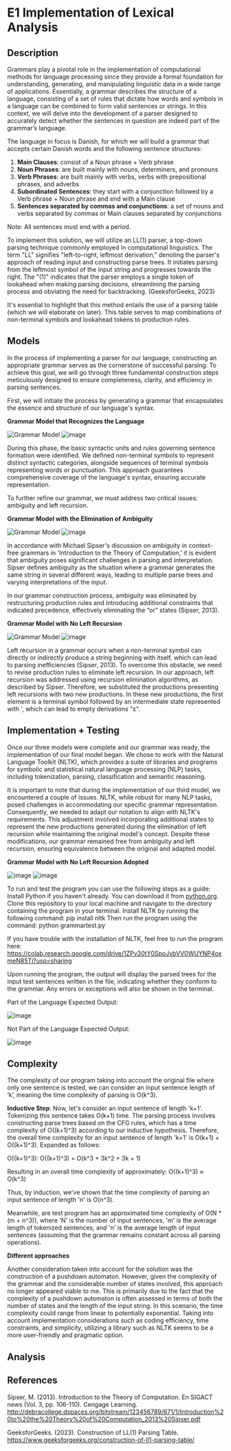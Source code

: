 # E1 Implementation of Lexical Analysis

## Description
Grammars play a pivotal role in the implementation of computational methods for language processing since they provide a formal foundation for understanding, generating, and manipulating linguistic data in a wide range of applications. Essentially, a grammar describes the structure of a language, consisting of a set of rules that dictate how words and symbols in a language can be combined to form valid sentences or strings. In this context, we will delve into the development of a parser designed to accurately detect whether the sentences in question are indeed part of the grammar’s language.

The language in focus is Danish, for which we will build a grammar that accepts certain Danish words and the following sentence structures:

1. **Main Clauses**: consist of a Noun phrase + Verb phrase
2. **Noun Phrases**: are built mainly with nouns, determiners, and pronouns
3. **Verb Phrases**: are built mainly with verbs, verbs with prepositional phrases, and adverbs
4. **Subordinated Sentences**: they start with a conjunction followed by a Verb phrase + Noun phrase and end with a Main clause
5. **Sentences separated by commas and conjunctions**: a set of nouns and verbs separated by commas or Main clauses separated by conjunctions

Note: All sentences must end with a period.

To implement this solution, we will utilize an LL(1) parser, a top-down parsing technique commonly employed in computational linguistics. The term "LL" signifies "left-to-right, leftmost derivation," denoting the parser's approach of reading input and constructing parse trees. It initiates parsing from the leftmost symbol of the input string and progresses towards the right. The "(1)" indicates that the parser employs a single token of lookahead when making parsing decisions, streamlining the parsing process and obviating the need for backtracking. (GeeksforGeeks, 2023)

It's essential to highlight that this method entails the use of a parsing table (which we will elaborate on later). This table serves to map combinations of non-terminal symbols and lookahead tokens to production rules.

## Models

In the process of implementing a parser for our language, constructing an appropriate grammar serves as the cornerstone of successful parsing. To achieve this goal, we will go through three fundamental construction steps meticulously designed to ensure completeness, clarity, and efficiency in parsing sentences.

First, we will initiate the process by generating a grammar that encapsulates the essence and structure of our language's syntax.

**Grammar Model that Recognizes the Language**

![Grammar Model](https://github.com/paolamgarrido/E2_Grammar/assets/111533069/fb8626b4-0ad3-4eac-968e-90c9c733fde1)
![image](https://github.com/paolamgarrido/E2_Grammar/assets/111533069/d75cbc19-5439-45a2-a9c6-8d60bbb143a4)


During this phase, the basic syntactic units and rules governing sentence formation were identified. We defined non-terminal symbols to represent distinct syntactic categories, alongside sequences of terminal symbols representing words or punctuation. This approach guarantees comprehensive coverage of the language's syntax, ensuring accurate representation.

To further refine our grammar, we must address two critical issues: ambiguity and left recursion.

**Grammar Model with the Elimination of Ambiguity**

![Grammar Model](https://github.com/paolamgarrido/E2_Grammar/assets/111533069/c24b349d-e266-4f8b-9f76-21b2849436fe)
![image](https://github.com/paolamgarrido/E2_Grammar/assets/111533069/e48938d9-838f-4188-9e34-05646ff02dbd)


In accordance with Michael Sipser's discussion on ambiguity in context-free grammars in 'Introduction to the Theory of Computation,' it is evident that ambiguity poses significant challenges in parsing and interpretation. Sipser defines ambiguity as the situation where a grammar generates the same string in several different ways, leading to multiple parse trees and varying interpretations of the input.

In our grammar construction process, ambiguity was eliminated by restructuring production rules and introducing additional constraints that indicated precedence, effectively eliminating the “or” states (Sipser, 2013).

**Grammar Model with No Left Recursion**

![Grammar Model](https://github.com/paolamgarrido/E2_Grammar/assets/111533069/faa7c877-9a37-4c08-9ff8-1588f0c005d5)
![image](https://github.com/paolamgarrido/E2_Grammar/assets/111533069/3fd955eb-b4dd-42fe-a7ef-3b67c4ef20a5)


Left recursion in a grammar occurs when a non-terminal symbol can directly or indirectly produce a string beginning with itself, which can lead to parsing inefficiencies (Sipser, 2013). To overcome this obstacle, we need to revise production rules to eliminate left recursion. In our approach, left recursion was addressed using recursion elimination algorithms, as described by Sipser. Therefore, we substituted the productions presenting left recursions with two new productions. In these new productions, the first element is a terminal symbol followed by an intermediate state represented with ', which can lead to empty derivations "ε".

## Implementation + Testing

Once our three models were complete and our grammar was ready, the implementation of our final model began. We chose to work with the Natural Language Toolkit (NLTK), which provides a suite of libraries and programs for symbolic and statistical natural language processing (NLP) tasks, including tokenization, parsing, classification and semantic reasoning.

It is important to note that during the implementation of our third model, we encountered a couple of issues. NLTK, while robust for many NLP tasks, posed challenges in accommodating our specific grammar representation. Consequently, we needed to adapt our notation to align with NLTK's requirements. This adjustment involved incorporating additional states to represent the new productions generated during the elimination of left recursion while maintaining the original model's concept. Despite these modifications, our grammar remained free from ambiguity and left recursion, ensuring equivalence between the original and adapted model.

**Grammar Model with No Left Recursion Adopted**

![image](https://github.com/paolamgarrido/E2_Grammar/assets/111533069/23c0b5ae-494a-4648-8c3d-2b71154a1d38)
![image](https://github.com/paolamgarrido/E2_Grammar/assets/111533069/f52396fc-3699-4755-9277-0628e3b65868)

To run and test the program you can use the following steps as a guide:
Install Python if you haven't already. You can download it from [python.org](https://www.python.org/downloads/).
Clone this repository to your local machine and navigate to the directory containing the program in your terminal. 
Install NLTK by running the following command: pip install nltk
Then run the program using the command: python grammartest.py 

If you have trouble with the installation of NLTK, feel free to run the program here:
https://colab.research.google.com/drive/1ZPy30tY0SpoJvbVV0WUYNP4oxmeN85Ti?usp=sharing


Upon running the program, the output will display the parsed trees for the input test sentences written in the file, indicating whether they conform to the grammar. Any errors or exceptions will also be shown in the terminal.

Part of the Language Expected Output:

![image](https://github.com/paolamgarrido/E2_Grammar/assets/111533069/6cf466c7-aa08-43ed-b4aa-a739ecb352e2)

Not Part of the Language Expected Output:

![image](https://github.com/paolamgarrido/E2_Grammar/assets/111533069/b3b9eb46-f62d-4efb-bf8a-e43fb2981de6)


## Complexity

The complexity of our program taking into account the original file where only one sentence is tested, we can consider an input sentence length of ‘k’, meaning the time complexity of parsing is O(k^3).

**Inductive Step**:
Now, let's consider an input sentence of length 'k+1'. Tokenizing this sentence takes O(k+1) time. The parsing process involves constructing parse trees based on the CFG rules, which has a time complexity of O((k+1)^3) according to our inductive hypothesis. Therefore, the overall time complexity for an input sentence of length 'k+1' is O(k+1) + O((k+1)^3). Expanded as follows: 

O((k+1)^3):
O((k+1)^3) = O(k^3 + 3k^2 + 3k + 1)

Resulting in an overall time complexity of approximately: 
O((k+1)^3) ≈ O(k^3)

Thus, by induction, we've shown that the time complexity of parsing an input sentence of length 'n' is O(n^3).

Meanwhile, are test program has an  approximated time complexity of O(N * (m + n^3)), where 'N' is the number of input sentences, 'm' is the average length of tokenized sentences, and 'n' is the average length of input sentences (assuming that the grammar remains constant across all parsing operations).

**Different approaches**

Another consideration taken into account for the solution was the construction of a pushdown automaton. However, given the complexity of the grammar and the considerable number of states involved, this approach no longer appeared viable to me. This is primarily due to the fact that the complexity of a pushdown automaton is often assessed in terms of both the number of states and the length of the input string. In this scenario, the time complexity could range from linear to potentially exponential. Taking into account implementation considerations such as coding efficiency, time constraints, and simplicity, utilizing a library such as NLTK seems to be a more user-friendly and pragmatic option.

## Analysis

## References
Sipser, M. (2013). Introduction to the Theory of Computation. En SIGACT news (Vol. 3, pp. 106-110). Cengage Learning. http://debracollege.dspaces.org/bitstream/123456789/671/1/Introduction%20to%20the%20Theory%20of%20Computation_2013%20Sipser.pdf

GeeksforGeeks. (2023). Construction of LL(1) Parsing Table. https://www.geeksforgeeks.org/construction-of-ll1-parsing-table/
